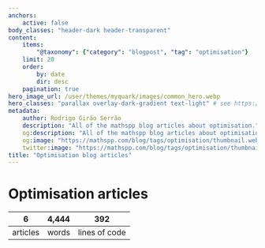 ```yaml
---
anchors:
    active: false
body_classes: "header-dark header-transparent"
content:
    items:
        "@taxonomy": {"category": "blogpost", "tag": "optimisation"}
    limit: 20
    order:
        by: date
        dir: desc
    pagination: true
hero_image_url: /user/themes/myquark/images/common_hero.webp
hero_classes: "parallax overlay-dark-gradient text-light" # see https://demo.getgrav.org/blog-skeleton/blog/hero-classes
metadata:
    author: Rodrigo Girão Serrão
    description: "All of the mathspp blog articles about optimisation."
    og:description: "All of the mathspp blog articles about optimisation."
    og:image: "https://mathspp.com/blog/tags/optimisation/thumbnail.webp"
    twitter:image: "https://mathspp.com/blog/tags/optimisation/thumbnail.webp"
title: "Optimisation blog articles"
---
```


# Optimisation articles


<table class="stats-table">
    <thead>
        <tr>
            <th style="text-align: center;">6</th>
            <th style="text-align: center;">4,444</th>
            <th style="text-align: center;">392</th>
        </tr>
    </thead>
    <tbody>
        <tr>
            <td style="text-align: center;">articles</td>
            <td style="text-align: center;">words</td>
            <td style="text-align: center;">lines of code</td>
        </tr>
    </tbody>
</table>